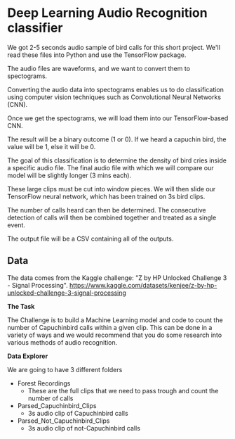 # Deep Learning Audio Recognition classifier

We got 2-5 seconds audio sample of bird calls for this short project. We'll read these files into Python and use the TensorFlow package.

The audio files are waveforms, and we want to convert them to spectograms.

Converting the audio data into spectograms enables us to do classification using computer vision techniques such as Convolutional Neural Networks (CNN).

Once we get the spectograms, we will load them into our TensorFlow-based CNN.

The result will be a binary outcome (1 or 0). If we heard a capuchin bird, the value will be 1, else it will be 0.

The goal of this classification is to determine the density of bird cries inside a specific audio file. The final audio file with which we will compare our model will be slightly longer (3 mins each). 

These large clips must be cut into window pieces. We will then slide our TensorFlow neural network, which has been trained on 3s bird clips.

The number of calls heard can then be determined. The consecutive detection of calls will then be combined together and treated as a single event.

The output file will be a CSV containing all of the outputs.
## Data
The data comes from the Kaggle challenge: "Z by HP Unlocked Challenge 3 - Signal Processing".
https://www.kaggle.com/datasets/kenjee/z-by-hp-unlocked-challenge-3-signal-processing

**The Task**

The Challenge is to build a Machine Learning model and code to count the number of Capuchinbird calls within a given clip. This can be done in a variety of ways and we would recommend that you do some research into various methods of audio recognition.

**Data Explorer**

We are going to have 3 different folders
* Forest Recordings
  - These are the full clips that we need to pass trough and count the number of calls
* Parsed_Capuchinbird_Clips
  - 3s audio clip of Capuchinbird calls
* Parsed_Not_Capuchinbird_Clips
  - 3s audio clip of not-Capuchinbird calls
